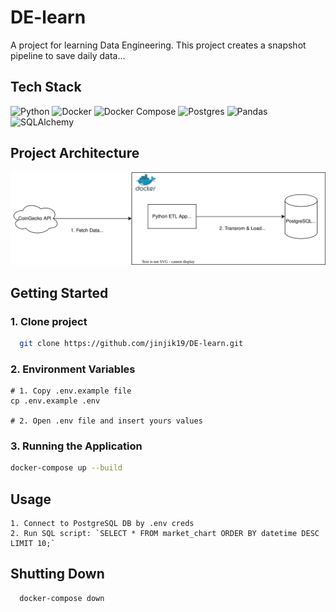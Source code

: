 # DE-learn
A project for learning Data Engineering.
This project creates a snapshot pipeline to save daily data...


## Tech Stack
![Python](https://img.shields.io/badge/python-3.12-blue.svg?logo=python&logoColor=white)
![Docker](https://img.shields.io/badge/docker-%232496ED.svg?logo=docker&logoColor=white)
![Docker Compose](https://img.shields.io/badge/docker_compose-2496ED?logo=docker&logoColor=white)
![Postgres](https://img.shields.io/badge/postgres-%23316192.svg?logo=postgresql&logoColor=white)
![Pandas](https://img.shields.io/badge/pandas-%23150458.svg?logo=pandas&logoColor=white)
![SQLAlchemy](https://img.shields.io/badge/SQLAlchemy-red)


## Project Architecture 
![Project Architecture ](docs/architecture.drawio.svg)


## Getting Started

### 1. Clone project
```sh
  git clone https://github.com/jinjik19/DE-learn.git
```

### 2. Environment Variables
```
# 1. Copy .env.example file
cp .env.example .env

# 2. Open .env file and insert yours values
```

### 3. Running the Application

```sh
docker-compose up --build
```

## Usage
```
1. Connect to PostgreSQL DB by .env creds
2. Run SQL script: `SELECT * FROM market_chart ORDER BY datetime DESC LIMIT 10;`
```


## Shutting Down
```sh
  docker-compose down
```

